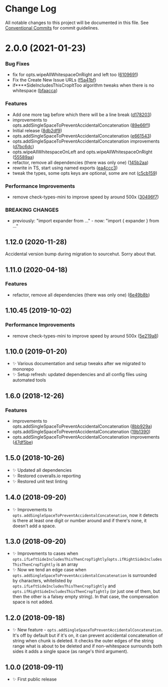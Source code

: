 # Change Log

All notable changes to this project will be documented in this file.
See [Conventional Commits](https://conventionalcommits.org) for commit guidelines.

# 2.0.0 (2021-01-23)


### Bug Fixes

* fix for opts.wipeAllWhitespaceOnRight and left too ([6109691](https://github.com/codsen/codsen/commit/610969126ca12c7b201cf4e353a06d77c68de081))
* Fix the Create New Issue URLs ([f5a41bf](https://github.com/codsen/codsen/commit/f5a41bf16fd8f43de7f8e7de68da562821ddb960))
* if****SideIncludesThisCropItToo algorithm tweaks when there is no whitespace ([bfaacca](https://github.com/codsen/codsen/commit/bfaacca8eddf3b74550c6f53673bdc9984ed2adc))


### Features

* Add one more tag before which there will be a line break ([d178203](https://github.com/codsen/codsen/commit/d1782036b134102fd552d38d2d4f39c93195620b))
* improvements to opts.addSingleSpaceToPreventAccidentalConcatenation ([89e66f1](https://github.com/codsen/codsen/commit/89e66f1d9c32a07b25c907539fbf19210b3cac90))
* Initial release ([8db2df9](https://github.com/codsen/codsen/commit/8db2df9fb08d66cf6c7a75a57cdcd15a5ec12c1c))
* opts.addSingleSpaceToPreventAccidentalConcatenation ([e661543](https://github.com/codsen/codsen/commit/e6615432f3d01dbe9d6aad60af56010968aabe68))
* opts.addSingleSpaceToPreventAccidentalConcatenation improvements ([d7bc6dc](https://github.com/codsen/codsen/commit/d7bc6dcaf4aab92f553b2f36a1439f680ead98cf))
* opts.wipeAllWhitespaceOnLeft and opts.wipeAllWhitespaceOnRight ([55589aa](https://github.com/codsen/codsen/commit/55589aa84e1473ef8eee2ced648419e334c5cf28))
* refactor, remove all dependencies (there was only one) ([145b2aa](https://github.com/codsen/codsen/commit/145b2aa23b6f917f58afb4e5bf08c8a5dc8f810d))
* rewrite in TS, start using named exports ([ea4ccc3](https://github.com/codsen/codsen/commit/ea4ccc38c24614ac2e63538fc5880f10fc255d3e))
* tweak the types, some opts keys are optional, some are not ([c5cb159](https://github.com/codsen/codsen/commit/c5cb159a9ccdcf804a5197eb8718d0f4f41d5fe7))


### Performance Improvements

* remove check-types-mini to improve speed by around 500x ([30496f7](https://github.com/codsen/codsen/commit/30496f77c5943879fc22cd84b580021a91860156))


### BREAKING CHANGES

* previously: "import expander from ..." - now: "import { expander } from ..."





## 1.12.0 (2020-11-28)

Accidental version bump during migration to sourcehut. Sorry about that.

## 1.11.0 (2020-04-18)

### Features

- refactor, remove all dependencies (there was only one) ([6e49b8b](https://gitlab.com/codsen/codsen/commit/6e49b8b7c5a031f650f779d68480d91891aea66d))

## 1.10.45 (2019-10-02)

### Performance Improvements

- remove check-types-mini to improve speed by around 500x ([5e219a8](https://gitlab.com/codsen/codsen/commit/5e219a8))

## 1.10.0 (2019-01-20)

- ✨ Various documentation and setup tweaks after we migrated to monorepo
- ✨ Setup refresh: updated dependencies and all config files using automated tools

## 1.6.0 (2018-12-26)

### Features

- improvements to opts.addSingleSpaceToPreventAccidentalConcatenation ([8bb929a](https://gitlab.com/codsen/codsen/tree/master/packages/string-range-expander/commits/8bb929a))
- opts.addSingleSpaceToPreventAccidentalConcatenation ([19b1390](https://gitlab.com/codsen/codsen/tree/master/packages/string-range-expander/commits/19b1390))
- opts.addSingleSpaceToPreventAccidentalConcatenation improvements ([47df5be](https://gitlab.com/codsen/codsen/tree/master/packages/string-range-expander/commits/47df5be))

## 1.5.0 (2018-10-26)

- ✨ Updated all dependencies
- ✨ Restored coveralls.io reporting
- ✨ Restored unit test linting

## 1.4.0 (2018-09-20)

- ✨ Improvements to `opts.addSingleSpaceToPreventAccidentalConcatenation`, now it detects is there at least one digit or number around and if there's none, it doesn't add a space.

## 1.3.0 (2018-09-20)

- ✨ Improvements to cases when `opts.ifLeftSideIncludesThisThenCropTightly`/`opts.ifRightSideIncludesThisThenCropTightly` is an array
- ✨ Now we tend an edge case when `opts.addSingleSpaceToPreventAccidentalConcatenation` is surrounded by characters, whitelisted by `opts.ifLeftSideIncludesThisThenCropTightly` and `opts.ifRightSideIncludesThisThenCropTightly` (or just one of them, but then the other is a falsey empty string). In that case, the compensation space is not added.

## 1.2.0 (2018-09-18)

- ✨ New feature - `opts.addSingleSpaceToPreventAccidentalConcatenation`. It's off by default but if it's on, it can prevent accidental concatenation of string when chunk is deleted. It checks the outer edges of the string range what is about to be deleted and if non-whitespace surrounds both sides it adds a single space (as range's third argument).

## 1.0.0 (2018-09-11)

- ✨ First public release
